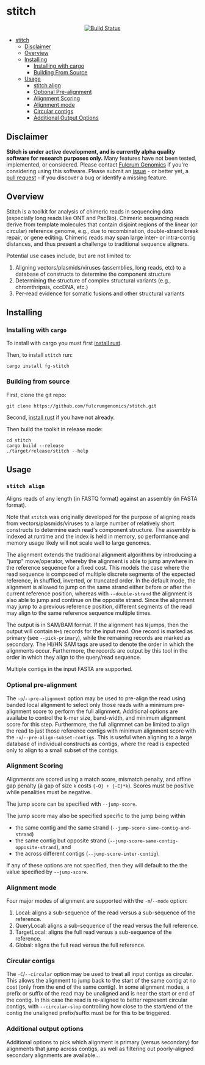 # stitch

<p align="center">
  <a href="https://github.com/fulcrumgenomics/stitch/actions?query=workflow%3ACheck"><img src="https://github.com/fulcrumgenomics/stitch/actions/workflows/build_and_test.yml/badge.svg" alt="Build Status"></a>
  <br>
</p>

<!---toc start-->
* [stitch](#stitch)
   * [Disclaimer](#disclaimer)
   * [Overview](#overview)
   * [Installing](#installing)
      * [Installing with cargo](#installing-with-cargo)
      * [Building From Source](#building-from-source)
   * [Usage](#usage)
      * [stitch align](#stitch-align)
      * [Optional Pre-alignment](#optional-pre-alignment)
      * [Alignment Scoring](#alignment-scoring)
      * [Alignment mode](#alignment-mode)
      * [Circular contigs](#circular-contigs)
      * [Additional Output Options](#additional-output-options)
  
<!---toc end-->

## Disclaimer

**Stitch is under active development, and is currently alpha quality software for research purposes only.** Many features have not been tested, implemented, or considered. Please contact [Fulcrum Genomics](www.fulcrumgenomics.com) if you're considering using this software.
Please submit an [issue](https://github.com/fulcrumgenomics/stitch/issues) - or better yet, a [pull request](https://github.com/fulcrumgenomics/stitch/pulls) - if you discover a bug or identify a missing feature.

## Overview

Stitch is a toolkit for analysis of chimeric reads in sequencing data (especially long reads like ONT and PacBio).
Chimeric sequencing reads derive from template molecules that contain disjoint regions of the linear (or circular) reference genome, e.g., due to recombination, double-strand break repair, or gene editing. 
Chimeric reads may span large inter- or intra-contig distances, and thus present a challenge to traditional sequence aligners.

Potential use cases include, but are not limited to:

1. Aligning vectors/plasmids/viruses (assemblies, long reads, etc) to a database of constructs to determine the component structure
2. Determining the structure of complex structural variants (e.g., chromthripsis, cccDNA, etc.)
3. Per-read evidence for somatic fusions and other structural variants

## Installing

### Installing with `cargo`
To install with cargo you must first [install rust](https://doc.rust-lang.org/cargo/getting-started/installation.html).

Then, to install `stitch` run:

```console
cargo install fg-stitch
```

### Building from source

First, clone the git repo:

```console
git clone https://github.com/fulcrumgenomics/stitch.git
```

Second, [install rust](https://doc.rust-lang.org/cargo/getting-started/installation.html) if you have not already.

Then build the toolkit in release mode:

```console
cd stitch
cargo build --release
./target/release/stitch --help
```

## Usage

### `stitch align`

Aligns reads of any length (in FASTQ format) against an assembly (in FASTA format).

Note that `stitch` was originally developed for the purpose of aligning reads from vectors/plasmids/viruses to a large number of relatively short constructs to determine each read's component structure.
The assembly is indexed at runtime and the index is held in memory, so performance and memory usage likely will not scale well to large genomes.

The alignment extends the traditional alignment algorithms by introducing a "jump" move/operator, whereby the alignment is able to jump anywhere in the reference sequence for a fixed cost.
This models the case where the read sequence is composed of multiple discrete segments of the expected reference, in shuffled, inverted, or truncated order.
In the default mode, the alignment is allowed to jump on the same strand either before or after the current reference position, whereas with `--double-strand` the alignment is also able to jump and continue on the opposite strand.
Since the alignment may jump to a previous reference position, different segments of the read may align to the same reference sequence multiple times.

The output is in SAM/BAM format.
If the alignment has `N` jumps, then the output will contain `N+1` records for the input read.
One record is marked as primary (see `--pick-primary`), while the remaining records are marked as secondary.
The HI/HN SAM tags are used to denote the order in which the alignments occur.
Furthermore, the records are output by this tool in the order in which they align to the query/read sequence.

Multiple contigs in the input FASTA are supported.

### Optional pre-alignment

The `-p`/`--pre-alignment` option may be used to pre-align the read using banded local alignment to select only those reads with a minimum pre-alignment score to perform the full alignment.
Additional options are availabe to control the k-mer size, band-width, and minimum alignment score for this step.
Furthermore, the full alignmnet can be limited to align the read to just those reference contigs with minimum alignment score with the `-x`/`--pre-align-subset-contigs`.
This is useful when aligning to a large database of individual constructs as contigs, where the read is expected only to align to a small subset of the contigs.

### Alignment Scoring

Alignments are scored using a match score, mismatch penalty, and affine gap penalty (a gap of size `k` costs `{-O} + {-E}*k`).
Scores must be positive while penalities must be negative.

The jump score can be specified with `--jump-score`.

The jump score may also be specified specific to the jump being within
- the same contig and the same strand (`--jump-score-same-contig-and-strand`)
- the same contig but opposite strand (`--jump-score-same-contig-opposite-strand`), and
- the across different contigs (`--jump-score-inter-contig`).

If any of these options are not specified, then they will default to the the value specified by `--jump-score`.

### Alignment mode

Four major modes of alignment are supported with the `-m`/`--mode` option:

1. Local: aligns a sub-sequence of the read versus a sub-sequence of the reference.
2. QueryLocal: aligns a sub-sequence of the read versus the full reference.
3. TargetLocal: aligns the full read versus a sub-sequence of the reference.
4. Global: aligns the full read versus the full reference.

### Circular contigs

The `-C`/`--circular` option may be used to treat all input contigs as circular.
This allows the alignment to jump back to the start of the same contig at no cost (only from the end of the same contig).
In some alignment modes, a prefix or suffix of the read may be unaligned and is near the start or end of the contig.
In this case the read is re-aligned to better represent circular contigs, with `--circular-slop` controlling how close to the start/end of the contig the unaligned prefix/suffix must be for this to be triggered.

### Additional output options

Additional options to pick which alignment is primary (versus secondary) for alignments that jump across contigs, as well as filtering out poorly-aligned secondary alignments are available...
